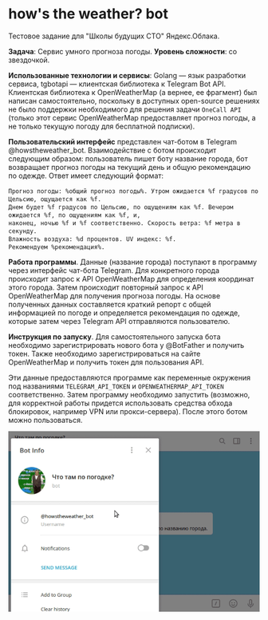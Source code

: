 # how's the weather? bot
Тестовое задание для "Школы будущих СТО" Яндекс.Облака.

**Задача**: Сервис умного прогноза погоды. **Уровень сложности**: со звездочкой.

**Использованные технологии и сервисы**: Golang — язык разработки сервиса, tgbotapi — клиентская библиотека к Telegram
Bot API. Клиентская библиотека к OpenWeatherMap (а вернее, ее фрагмент) был написан самостоятельно, поскольку в 
доступных open-source решениях не было поддержки необходимого для решения задачи `OneCall API` (только этот cервис 
OpenWeatherMap предоставляет прогноз погоды, а не только текущую погоду для бесплатной подписки). 

**Пользовательский интерфейс** представлен чат-ботом в Telegram @howstheweather_bot. Взаимодействие с ботом происходит 
следующим образом: пользователь пишет боту название города, бот возвращает прогноз погоды на текущий день и общую 
рекомендацию по одежде. Ответ имеет следующий формат: 
```
Прогноз погоды: %общий прогноз погоды%. Утром ожидается %f градусов по Цельсию, ощущается как %f. 
Днем будет %f градусов по Цельсию, по ощущениям как %f. Вечером ожидается %f, по ощущениям как %f, и, 
наконец, ночью %f и %f соответственно. Скорость ветра: %f метра в секунду. 
Влажность воздуха: %d процентов. UV индекс: %f. 
Рекомендуем %рекомендация%.
```

**Работа программы**. 
Данные (название города) поступают в программу через интерфейс чат-бота Telegram. Для конкретного
города происходит запрос к API OpenWeatherMap для определения координат этого города. Затем происходит повторный запрос 
к API OpenWeatherMap для получения прогноза погоды. На основе полученных данных составляется краткий репорт с общей 
информацией по погоде и определяется рекомендация по одежде, которые затем через Telegram API отправляются пользователю.

**Инструкция по запуску**. Для самостоятельного запуска бота необходимо зарегистрировать нового бота у @BotFather и 
получить токен. Также необходимо зарегистрироваться на сайте OpenWeatherMap и получить токен для пользования API. 

Эти данные предоставляются программе как переменные окружения под названиями `TELEGRAM_API_TOKEN` и 
`OPENWEATHERMAP_API_TOKEN` соответственно. Затем программу необходимо запустить (возможно, для корректной работы придется 
использовать средства обхода блокировок, например VPN или прокси-сервера). После этого ботом можно пользоваться. 

![demo gif here](./demo/weatherbot-demo.gif)